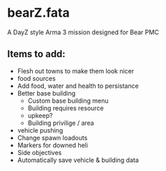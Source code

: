 # bearZ.fata
A DayZ style Arma 3 mission designed for Bear PMC

## Items to add: 
- Flesh out towns to make them look nicer
- food sources
- Add food, water and health to persistance
- Better base building
	- Custom base building menu
	- Building requires resource
	- upkeep?
	- Building privilige / area
- vehicle pushing
- Change spawn loadouts
- Markers for downed heli
- Side objectives
- Automatically save vehicle & building data